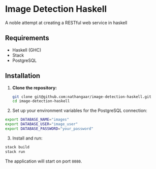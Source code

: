 # Image Detection Haskell

A noble attempt at creating a RESTful web service in haskell

## Requirements

- Haskell (GHC)
- Stack
- PostgreSQL

## Installation

1. **Clone the repository:**
   ```bash
   git clone git@github.com:nathangaar/image-detection-haskell.git
   cd image-detection-haskell
   ```

2. Set up your environment variables for the PostgreSQL connection:

```bash
export DATABASE_NAME="images" 
export DATABASE_USER="image_user" 
export DATABASE_PASSWORD="your_password"
```

3. Install and run:
```bash
stack build
stack run
```

The application will start on port `8080`.

